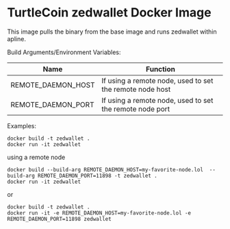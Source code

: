 # TurtleCoin zedwallet Docker Image

This image pulls the binary from the base image and runs zedwallet within apline.

Build Arguments/Environment Variables:

| Name | Function |
| --- | --- |
| REMOTE_DAEMON_HOST | If using a remote node, used to set the remote node host |
| REMOTE_DAEMON_PORT | If using a remote node, used to set the remote node port |

Examples:
```
docker build -t zedwallet .
docker run -it zedwallet
```


using a remote node
```
docker build --build-arg REMOTE_DAEMON_HOST=my-favorite-node.lol  --build-arg REMOTE_DAEMON_PORT=11898 -t zedwallet .
docker run -it zedwallet
```

or

```
docker build -t zedwallet .
docker run -it -e REMOTE_DAEMON_HOST=my-favorite-node.lol -e REMOTE_DAEMON_PORT=11898 zedwallet
```